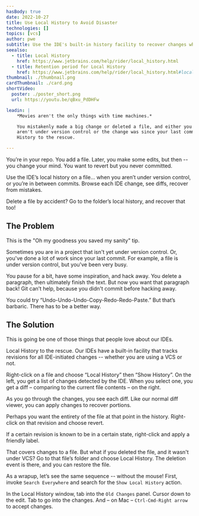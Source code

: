 ```yaml
---
hasBody: true
date: 2022-10-27
title: Use Local History to Avoid Disaster
technologies: []
topics: [vcs]
author: pwe
subtitle: Use the IDE's built-in history facility to recover changes when VCS can't help you.
seealso:
  - title: Local History
    href: https://www.jetbrains.com/help/rider/local_history.html
  - title: Retention period for Local History
    href: https://www.jetbrains.com/help/rider/local_history.html#local-history-retention  
thumbnail: ./thumbnail.png
cardThumbnail: ./card.png
shortVideo:
  poster: ./poster_short.png
  url: https://youtu.be/qBxu_PdDHFw

leadin: |
    *Movies aren't the only things with time machines.*    

    You mistakenly made a big change or deleted a file, and either you 
    aren't under version control or the change was since your last commit. Local 
    History to the rescue.

---
```


You’re in your repo. You add a file. 
Later, you make some edits, but then -- you change your mind.
You want to revert but you never committed.

Use the IDE’s local history on a file… when you aren’t under version control, or you’re in between commits. 
Browse each IDE change, see diffs, recover from mistakes.

Delete a file by accident?
Go to the folder’s local history, and recover that too!

## The Problem

This is the "Oh my goodness you saved my sanity" tip.

Sometimes you are in a project that isn't yet under version control. 
Or, you've done a lot of work since your last commit. 
For example, a file is under version control, but you've been very busy.

You pause for a bit, have some inspiration, and hack away. 
You delete a paragraph, then ultimately finish the text.
But now you want that paragraph back! 
Git can’t help, because you didn't commit before hacking away.

You could try “Undo-Undo-Undo-Copy-Redo-Redo-Paste.” 
But that’s barbaric. 
There has to be a better way.

## The Solution

This is going be one of those things that people love about our IDEs.

Local History to the rescue. 
Our IDEs have a built-in facility that tracks revisions for all IDE-initiated changes -- whether you are using a VCS or not.

Right-click on a file and choose “Local History” then “Show History”.
On the left, you get a list of changes detected by the IDE.
When you select one, you get a diff – comparing to the current file contents – on the right.

As you go through the changes, you see each diff. 
Like our normal diff viewer, you can apply changes to recover portions.

Perhaps you want the entirety of the file at that point in the history. 
Right-click on that revision and choose revert.

If a certain revision is known to be in a certain state, right-click and apply a friendly label.

That covers changes to a file. 
But what if you deleted the file, and it wasn't under VCS?
Go to that file’s folder and choose Local History. 
The deletion event is there, and you can restore the file.

As a wrapup, let’s see the same sequence -- without the mouse! 
First, invoke `Search Everywhere` and search for the `Show Local History` action.

In the Local History window, tab into the `Old Changes` panel. 
Cursor down to the edit. 
Tab to go into the changes. And – on Mac – `Ctrl-Cmd-Right arrow` to accept changes.
